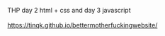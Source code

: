 THP day 2 html + css and day 3 javascript
</br>
</br>
https://tinqk.github.io/bettermotherfuckingwebsite/
